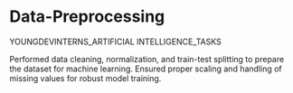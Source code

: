# Data-Preprocessing
YOUNGDEVINTERNS_ARTIFICIAL INTELLIGENCE_TASKS

Performed data cleaning, normalization, and train-test splitting to prepare the dataset for machine learning. Ensured proper scaling and handling of missing values for robust model training.
